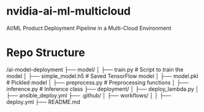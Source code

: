 # nvidia-ai-ml-multicloud
AI/ML Product Deployment Pipeline in a Multi-Cloud Environment
# Repo Structure
/ai-model-deployment
├── model/
│   ├── train.py         # Script to train the model
│   ├── simple_model.h5  # Saved TensorFlow model
│   ├── model.pkl        # Pickled model
│   ├── preprocess.py    # Preprocessing functions
│   ├── inference.py     # Inference class
├── deployment/
│   ├── deploy_lambda.py
│   ├── ansible_deploy.yml
├── .github/
│   ├── workflows/
│   │   ├── deploy.yml
├── README.md

